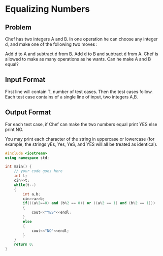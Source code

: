 # Equalizing Numbers
## Problem
Chef has two integers A and B. In one operation he can choose any integer d, and make one of the following two moves :

Add d to A and subtract d from B.
Add d to B and subtract d from A.
Chef is allowed to make as many operations as he wants. Can he make A and B equal?

## Input Format
First line will contain T, number of test cases. Then the test cases follow.
Each test case contains of a single line of input, two integers A,B.
## Output Format
For each test case, if Chef can make the two numbers equal print YES else print NO.

You may print each character of the string in uppercase or lowercase (for example, the strings yEs, Yes, YeS, and YES will all be treated as identical).

```cpp
#include <iostream>
using namespace std;

int main() {
	// your code goes here
	int t;
	cin>>t;
	while(t--)
	{
	    int a,b;
	    cin>>a>>b;
	    if(((a%2==0) and (b%2 == 0)) or ((a%2 == 1) and (b%2 == 1)))
	    {
	        cout<<"YES"<<endl;
	    }
	    else
	    {
	        cout<<"NO"<<endl;
	    }
	}
	return 0;
}
```
